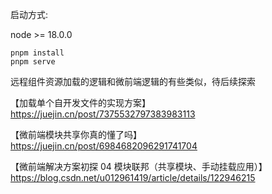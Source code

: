 启动方式:

node >= 18.0.0

```shell
pnpm install
pnpm serve
```

远程组件资源加载的逻辑和微前端逻辑的有些类似，待后续探索

【加载单个自开发文件的实现方案】<https://juejin.cn/post/7375532797383983113>

【微前端模块共享你真的懂了吗】<https://juejin.cn/post/6984682096291741704>

【微前端解决方案初探 04 模块联邦（共享模块、手动挂载应用）】<https://blog.csdn.net/u012961419/article/details/122946215>
